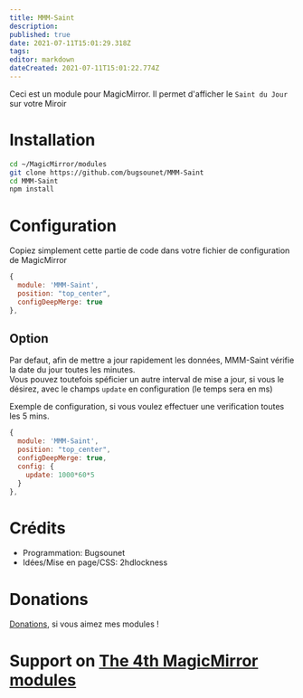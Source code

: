 ```yaml
---
title: MMM-Saint
description: 
published: true
date: 2021-07-11T15:01:29.318Z
tags: 
editor: markdown
dateCreated: 2021-07-11T15:01:22.774Z
---
```


Ceci est un module pour MagicMirror.
Il permet d'afficher le `Saint du Jour` sur votre Miroir

# Installation

```sh
cd ~/MagicMirror/modules
git clone https://github.com/bugsounet/MMM-Saint
cd MMM-Saint
npm install
```

# Configuration

Copiez simplement cette partie de code dans votre fichier de configuration de MagicMirror

```js
{
  module: 'MMM-Saint',
  position: "top_center",
  configDeepMerge: true
},
```

## Option

Par defaut, afin de mettre a jour rapidement les données, MMM-Saint vérifie la date du jour toutes les minutes.<br>
Vous pouvez toutefois spéficier un autre interval de mise a jour, si vous le désirez, avec le champs `update` en configuration (le temps sera en ms)

Exemple de configuration, si vous voulez effectuer une verification toutes les 5 mins.

```js
{
  module: 'MMM-Saint',
  position: "top_center",
  configDeepMerge: true,
  config: {
    update: 1000*60*5
  }
},
```

# Crédits
  * Programmation: Bugsounet
  * Idées/Mise en page/CSS: 2hdlockness

# Donations
[Donations](https://www.paypal.com/cgi-bin/webscr?cmd=_s-xclick&hosted_button_id=TTHRH94Y4KL36&source=url), si vous aimez mes modules !

# Support on [The 4th MagicMirror modules](http://forum.bugsounet.fr)
